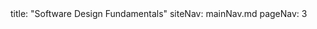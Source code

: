 <frontmatter>
title: "Software Design Fundamentals"
siteNav: mainNav.md
pageNav: 3
</frontmatter>

<include src="container-inPage-asFlat.md" boilerplate />
